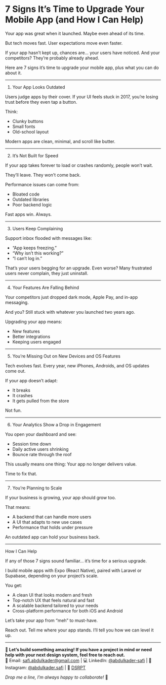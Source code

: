 # 7 Signs It’s Time to Upgrade Your Mobile App (and How I Can Help)

Your app was great when it launched. Maybe even ahead of its time.

But tech moves fast. User expectations move even faster.

If your app hasn’t kept up, chances are… your users have noticed. And your competitors? They’re probably already ahead.

Here are 7 signs it’s time to upgrade your mobile app, plus what you can do about it.

---

1. Your App Looks Outdated

Users judge apps by their cover.
If your UI feels stuck in 2017, you’re losing trust before they even tap a button.

Think:

- Clunky buttons
- Small fonts
- Old-school layout

Modern apps are clean, minimal, and scroll like butter.

---

2. It’s Not Built for Speed

If your app takes forever to load or crashes randomly, people won’t wait.

They’ll leave.
They won’t come back.

Performance issues can come from:

- Bloated code
- Outdated libraries
- Poor backend logic

Fast apps win. Always.

---

3. Users Keep Complaining

Support inbox flooded with messages like:

- “App keeps freezing.”
- “Why isn’t this working?”
- “I can’t log in.”

That’s your users begging for an upgrade.
Even worse? Many frustrated users never complain, they just uninstall.

---

4. Your Features Are Falling Behind

Your competitors just dropped dark mode, Apple Pay, and in-app messaging.

And you?
Still stuck with whatever you launched two years ago.

Upgrading your app means:

- New features
- Better integrations
- Keeping users engaged

---

5. You’re Missing Out on New Devices and OS Features

Tech evolves fast. Every year, new iPhones, Androids, and OS updates come out.

If your app doesn’t adapt:

- It breaks
- It crashes
- It gets pulled from the store

Not fun.

---

6. Your Analytics Show a Drop in Engagement

You open your dashboard and see:

- Session time down
- Daily active users shrinking
- Bounce rate through the roof

This usually means one thing:
Your app no longer delivers value.

Time to fix that.

---

7. You’re Planning to Scale

If your business is growing, your app should grow too.

That means:

- A backend that can handle more users
- A UI that adapts to new use cases
- Performance that holds under pressure

An outdated app can hold your business back.

---

How I Can Help

If any of those 7 signs sound familiar… it’s time for a serious upgrade.

I build mobile apps with Expo (React Native), paired with Laravel or Supabase, depending on your project’s scale.

You get:

- A clean UI that looks modern and fresh
- Top-notch UX that feels natural and fast
- A scalable backend tailored to your needs
- Cross-platform performance for both iOS and Android

Let’s take your app from “meh” to must-have.

Reach out.
Tell me where your app stands.
I’ll tell you how we can level it up.

---

**🚀 Let’s build something amazing! If you have a project in mind or need help with your next design system, feel free to reach out.**  
📧 Email: [safi.abdulkader@gmail.com](mailto:safi.abdulkader@gmail.com) | 💻 LinkedIn: [@abdulkader-safi](https://www.linkedin.com/in/abdulkader-safi/) | 📱 Instagram: [@abdulkader.safi](https://www.instagram.com/abdulkader.safi/) | 🏢 [DSRPT](https://www.dsrpt.com.au/kw/contact)

_Drop me a line, I’m always happy to collaborate!_ 🚀
